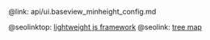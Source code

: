 @link: api/ui.baseview_minheight_config.md

@seolinktop: [lightweight js framework](https://webix.com)
@seolink: [tree map](https://webix.com/widget/treemap/)